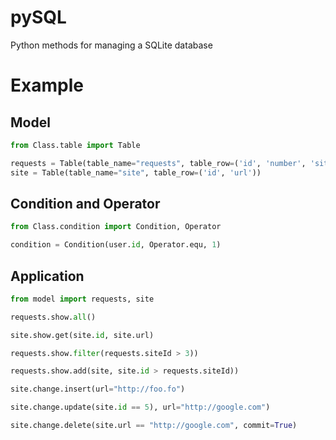 # pySQL
Python methods for managing a SQLite database

# Example

## Model
```python
from Class.table import Table

requests = Table(table_name="requests", table_row=('id', 'number', 'siteId', 'date'))
site = Table(table_name="site", table_row=('id', 'url'))
```

## Condition and Operator
```python
from Class.condition import Condition, Operator

condition = Condition(user.id, Operator.equ, 1)
```

## Application
```python
from model import requests, site

requests.show.all()

site.show.get(site.id, site.url)

requests.show.filter(requests.siteId > 3))

requests.show.add(site, site.id > requests.siteId))

site.change.insert(url="http://foo.fo")

site.change.update(site.id == 5), url="http://google.com")

site.change.delete(site.url == "http://google.com", commit=True)
```
